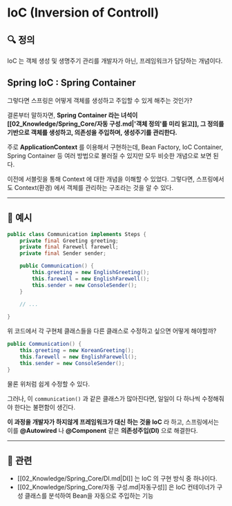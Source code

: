 # IoC (Inversion of Controll)

## 🔍  정의

IoC 는 객체 생성 및 생명주기 관리를 개발자가 아닌, 프레임워크가 담당하는 개념이다.

## **Spring IoC** : Spring Container

그렇다면 스프링은 어떻게 객체를 생성하고 주입할 수 있게 해주는 것인가?

결론부터 말하자면, **Spring Container 라는 녀석이 [[02_Knowledge/Spring_Core/자동 구성.md|'객체 정의'를 미리 읽고]], 그 정의를 기반으로 객체를 생성하고, 의존성을 주입하며, 생성주기를 관리한다.**

주로 **ApplicationContext** 를 이용해서 구현하는데, Bean Factory, IoC Container, Spring Container 등 여러 방법으로 불러질 수 있지만 모두 비슷한 개념으로 보면 된다.

이전에 서블릿을 통해 Context 에 대한 개념을 이해할 수 있었다. 그렇다면, 스프링에서도 Context(환경) 에서 객체를 관리하는 구조라는 것을 알 수 있다.

---
##  🔧 예시

```java
public class Communication implements Steps {
	private final Greeting greeting;
	private final Farewell farewell;
	private final Sender sender;

	public Communication() {
		this.greeting = new EnglishGreeting();
		this.farewell = new EnglishFarewell();
		this.sender = new ConsoleSender();
	}

	// ...
	
}
```

위 코드에서 각 구현체 클래스들을 다른 클래스로 수정하고 싶으면 어떻게 해야할까?

```java
public Communication() { 
	this.greeting = new KoreanGreeting(); 
	this.farewell = new EnglishFarewell(); 
	this.sender = new ConsoleSender(); 
}
```

물론 위처럼 쉽게 수정할 수 있다.

그러나, 이 ``communication()`` 과 같은 클래스가 많아진다면, 일일이 다 하나씩 수정해줘야 한다는 불편함이 생긴다.

**이 과정을 개발자가 하지않게 프레임워크가 대신 하는 것을 IoC** 라 하고, 스프링에서는 이를 **@Autowired** 나 **@Component** 같은 **의존성주입(DI)** 으로 해결한다.

---
## 🔗  관련

- [[02_Knowledge/Spring_Core/DI.md|DI]] 는 IoC 의 구현 방식 중 하나이다.
- [[02_Knowledge/Spring_Core/자동 구성.md|자동구성]] 은 IoC 컨테이너가 구성 클래스를 분석하여 Bean을 자동으로 주입하는 기능